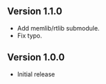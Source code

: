 Version 1.1.0
-------------
* Add memlib/rtlib submodule.
* Fix typo.

Version 1.0.0
-------------
* Initial release
